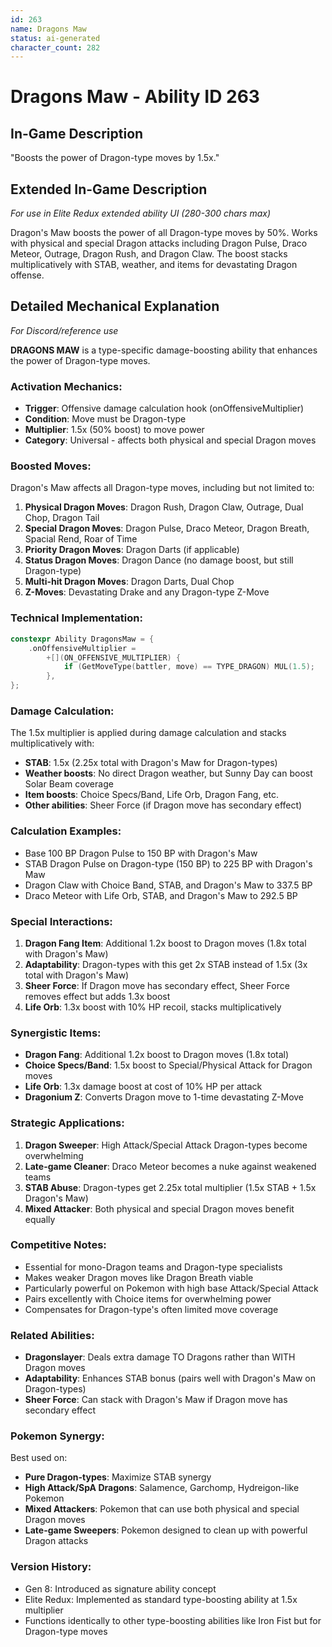 ```yaml
---
id: 263
name: Dragons Maw
status: ai-generated
character_count: 282
---
```


# Dragons Maw - Ability ID 263

## In-Game Description
"Boosts the power of Dragon-type moves by 1.5x."

## Extended In-Game Description
*For use in Elite Redux extended ability UI (280-300 chars max)*

Dragon's Maw boosts the power of all Dragon-type moves by 50%. Works with physical and special Dragon attacks including Dragon Pulse, Draco Meteor, Outrage, Dragon Rush, and Dragon Claw. The boost stacks multiplicatively with STAB, weather, and items for devastating Dragon offense.

## Detailed Mechanical Explanation
*For Discord/reference use*

**DRAGONS MAW** is a type-specific damage-boosting ability that enhances the power of Dragon-type moves.

### Activation Mechanics:
- **Trigger**: Offensive damage calculation hook (onOffensiveMultiplier)
- **Condition**: Move must be Dragon-type
- **Multiplier**: 1.5x (50% boost) to move power
- **Category**: Universal - affects both physical and special Dragon moves

### Boosted Moves:
Dragon's Maw affects all Dragon-type moves, including but not limited to:
1. **Physical Dragon Moves**: Dragon Rush, Dragon Claw, Outrage, Dual Chop, Dragon Tail
2. **Special Dragon Moves**: Dragon Pulse, Draco Meteor, Dragon Breath, Spacial Rend, Roar of Time
3. **Priority Dragon Moves**: Dragon Darts (if applicable)
4. **Status Dragon Moves**: Dragon Dance (no damage boost, but still Dragon-type)
5. **Multi-hit Dragon Moves**: Dragon Darts, Dual Chop
6. **Z-Moves**: Devastating Drake and any Dragon-type Z-Move

### Technical Implementation:
```c
constexpr Ability DragonsMaw = {
    .onOffensiveMultiplier =
        +[](ON_OFFENSIVE_MULTIPLIER) {
            if (GetMoveType(battler, move) == TYPE_DRAGON) MUL(1.5);
        },
};
```

### Damage Calculation:
The 1.5x multiplier is applied during damage calculation and stacks multiplicatively with:
- **STAB**: 1.5x (2.25x total with Dragon's Maw for Dragon-types)
- **Weather boosts**: No direct Dragon weather, but Sunny Day can boost Solar Beam coverage
- **Item boosts**: Choice Specs/Band, Life Orb, Dragon Fang, etc.
- **Other abilities**: Sheer Force (if Dragon move has secondary effect)

### Calculation Examples:
- Base 100 BP Dragon Pulse to 150 BP with Dragon's Maw
- STAB Dragon Pulse on Dragon-type (150 BP) to 225 BP with Dragon's Maw
- Dragon Claw with Choice Band, STAB, and Dragon's Maw to 337.5 BP
- Draco Meteor with Life Orb, STAB, and Dragon's Maw to 292.5 BP

### Special Interactions:
1. **Dragon Fang Item**: Additional 1.2x boost to Dragon moves (1.8x total with Dragon's Maw)
2. **Adaptability**: Dragon-types with this get 2x STAB instead of 1.5x (3x total with Dragon's Maw)
3. **Sheer Force**: If Dragon move has secondary effect, Sheer Force removes effect but adds 1.3x boost
4. **Life Orb**: 1.3x boost with 10% HP recoil, stacks multiplicatively

### Synergistic Items:
- **Dragon Fang**: Additional 1.2x boost to Dragon moves (1.8x total)
- **Choice Specs/Band**: 1.5x boost to Special/Physical Attack for Dragon moves
- **Life Orb**: 1.3x damage boost at cost of 10% HP per attack
- **Dragonium Z**: Converts Dragon move to 1-time devastating Z-Move

### Strategic Applications:
1. **Dragon Sweeper**: High Attack/Special Attack Dragon-types become overwhelming
2. **Late-game Cleaner**: Draco Meteor becomes a nuke against weakened teams
3. **STAB Abuse**: Dragon-types get 2.25x total multiplier (1.5x STAB + 1.5x Dragon's Maw)
4. **Mixed Attacker**: Both physical and special Dragon moves benefit equally

### Competitive Notes:
- Essential for mono-Dragon teams and Dragon-type specialists
- Makes weaker Dragon moves like Dragon Breath viable
- Particularly powerful on Pokemon with high base Attack/Special Attack
- Pairs excellently with Choice items for overwhelming power
- Compensates for Dragon-type's often limited move coverage

### Related Abilities:
- **Dragonslayer**: Deals extra damage TO Dragons rather than WITH Dragon moves
- **Adaptability**: Enhances STAB bonus (pairs well with Dragon's Maw on Dragon-types)
- **Sheer Force**: Can stack with Dragon's Maw if Dragon move has secondary effect

### Pokemon Synergy:
Best used on:
- **Pure Dragon-types**: Maximize STAB synergy
- **High Attack/SpA Dragons**: Salamence, Garchomp, Hydreigon-like Pokemon
- **Mixed Attackers**: Pokemon that can use both physical and special Dragon moves
- **Late-game Sweepers**: Pokemon designed to clean up with powerful Dragon attacks

### Version History:
- Gen 8: Introduced as signature ability concept
- Elite Redux: Implemented as standard type-boosting ability at 1.5x multiplier
- Functions identically to other type-boosting abilities like Iron Fist but for Dragon-type moves